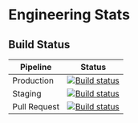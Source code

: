 # Engineering Stats

## Build Status

| Pipeline      | Status        |
| ------------- |:-------------:|
| Production    | [![Build status](https://badge.buildkite.com/73683d1965cbb64e0e158c533a53295876e0870ea30113c1a4.svg?step=Production)](https://buildkite.com/dale-salter/eng-stats-deploy) |
| Staging       | [![Build status](https://badge.buildkite.com/0d04ab9bd8fb4277716aad48dfb0c3a38efaafa030013e507a.svg?step=Staging)](https://buildkite.com/dale-salter/eng-stats-merge) |
| Pull Request  | [![Build status](https://badge.buildkite.com/823d065e3be06422c56e4f2a217256256eb2216dc9e872cec6.svg?branch=master)](https://buildkite.com/dale-salter/eng-stats-pr) |